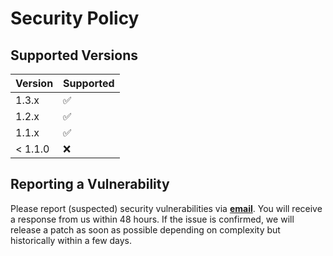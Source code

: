 # Security Policy

## Supported Versions

| Version | Supported          |
| ------- | ------------------ |
| 1.3.x   | :white_check_mark: |
| 1.2.x   | :white_check_mark: |
| 1.1.x   | :white_check_mark: |
| < 1.1.0 | :x:                |

## Reporting a Vulnerability

Please report (suspected) security vulnerabilities via **[email](mailto:oliver.mrakovics@gmail.com)**. You will receive a response from us within 48 hours. If the issue is confirmed, we will release a patch as soon as possible depending on complexity but historically within a few days.
